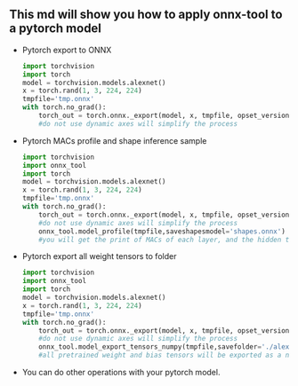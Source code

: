     
## This md will show you how to apply onnx-tool to a pytorch model
* Pytorch export to ONNX 
    ```python
    import torchvision
    import torch
    model = torchvision.models.alexnet()
    x = torch.rand(1, 3, 224, 224)
    tmpfile='tmp.onnx'
    with torch.no_grad():
        torch_out = torch.onnx._export(model, x, tmpfile, opset_version=12 )  #opset 12 and opset 7 tested
        #do not use dynamic axes will simplify the process
    ```    

* Pytorch MACs profile and shape inference sample
    ```python
    import torchvision
    import onnx_tool
    import torch
    model = torchvision.models.alexnet()
    x = torch.rand(1, 3, 224, 224)
    tmpfile='tmp.onnx'
    with torch.no_grad():
        torch_out = torch.onnx._export(model, x, tmpfile, opset_version=12 )  #opset 12 and opset 7 tested
        #do not use dynamic axes will simplify the process
        onnx_tool.model_profile(tmpfile,saveshapesmodel='shapes.onnx')
        #you will get the print of MACs of each layer, and the hidden tensor's shapes will be export to shapes.onnx
    ```    
* Pytorch export all weight tensors to folder
    ```python
    import torchvision
    import onnx_tool
    import torch
    model = torchvision.models.alexnet()
    x = torch.rand(1, 3, 224, 224)
    tmpfile='tmp.onnx'
    with torch.no_grad():
        torch_out = torch.onnx._export(model, x, tmpfile, opset_version=12 )  #opset 12 and opset 7 tested
        #do not use dynamic axes will simplify the process
        onnx_tool.model_export_tensors_numpy(tmpfile,savefolder='./alexnet/')
        #all pretrained weight and bias tensors will be exported as a numpy file in './alexnet'
    ```    

* You can do other operations with your pytorch model.